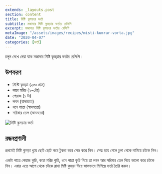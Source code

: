 ```yaml
---
extends: _layouts.post
section: content
title: মিষ্টি কুমড়ার ভর্তা
subtitle: মজাদার মিষ্টি কুমড়ার ভর্তার রেসিপি
excerpt: মজাদার মিষ্টি কুমড়ার ভর্তার রেসিপি
metaImage: "/assets/images/recipes/misti-kumrar-vorta.jpg"
date: "2020-04-07"
categories: [ভর্তা]
---
```


চলুন দেখে নেয়া যাক মজাদার মিষ্টি কুমড়ার ভর্তার রেসিপি।

## উপকরণ

- মিস্টি কুমড়া (২৫০ গ্রাম)
- কাচা মরিচ (২-৩টা)
- পেয়াজ (১ টা)
- লবন (স্বাদমতো)
- ধনে পাতা (স্বাদমতো)
- সরিষার তেল (স্বাদমতো)

![মিষ্টি কুমড়ার ভর্তা](/assets/images/recipes/misti-kumrar-vorta.jpg)

## রন্ধনপ্রণালী

প্রথমেই মিষ্টি কুমড়া ধুয়ে ছোট ছোট করে টুকরা করে সেদ্ধ করে নিন। সেদ্ধ হয়ে গেলে চুলা থেকে নামিয়ে চটকে নিন।

একটা পাত্রে পেয়াজ কুচি, কাচা মরিচ কুচি, ধনে পাতা কুচি নিয়ে তা লবন আর সরিষার তেল দিয়ে ভালো করে চটকে
নিন। এবার এতে আগে থেকে চটকে রাখা মিষ্টি কুমড়া দিয়ে ভালভাবে মিশিয়ে ভর্তা তৈরি করুন।
